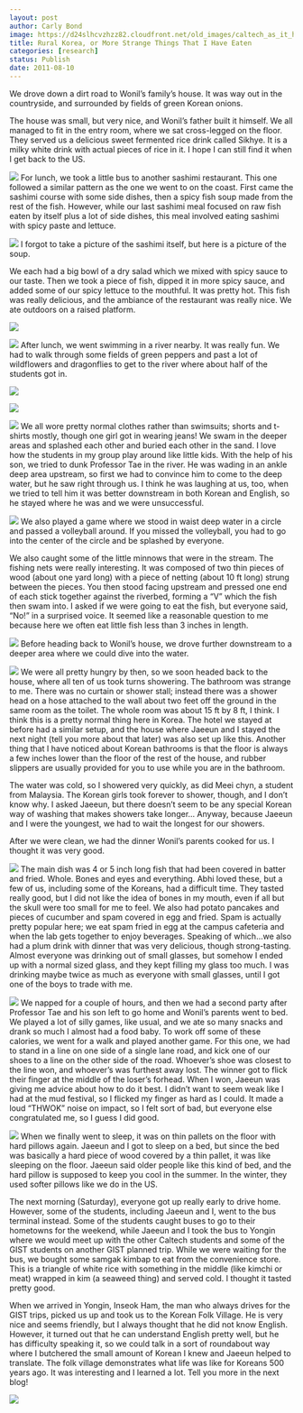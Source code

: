 ```yaml
---
layout: post
author: Carly Bond
image: https://d24slhcvzhzz82.cloudfront.net/old_images/caltech_as_it_happens/6a0105349b8251970b0153908bdb06970b.jpg
title: Rural Korea, or More Strange Things That I Have Eaten
categories: [research]
status: Publish
date: 2011-08-10
---
```


We drove down a dirt road to Wonil’s family’s house. It was way out in the countryside, and surrounded by fields of green Korean onions.

The house was small, but very nice, and Wonil’s father built it himself. We all managed to fit in the entry room, where we sat cross-legged on the floor. They served us a delicious sweet fermented rice drink called Sikhye. It is a milky white drink with actual pieces of rice in it. I hope I can still find it when I get back to the US.


![](https://d24slhcvzhzz82.cloudfront.net/old_images/caltech_as_it_happens/6a0105349b8251970b014e8a7eff3b970d.jpg)
For lunch, we took a little bus to another sashimi restaurant. This one followed a similar pattern as the one we went to on the coast. First came the sashimi course with some side dishes, then a spicy fish soup made from the rest of the fish. However, while our last sashimi meal focused on raw fish eaten by itself plus a lot of side dishes, this meal involved eating sashimi with spicy paste and lettuce.


![](https://d24slhcvzhzz82.cloudfront.net/old_images/caltech_as_it_happens/6a0105349b8251970b0153908bddb9970b.jpg)
I forgot to take a picture of the sashimi itself, but here is a picture of the soup.

We each had a big bowl of a dry salad which we mixed with spicy sauce to our taste. Then we took a piece of fish, dipped it in more spicy sauce, and added some of our spicy lettuce to the mouthful. It was pretty hot. This fish was really delicious, and the ambiance of the restaurant was really nice. We ate outdoors on a raised platform.


![](https://d24slhcvzhzz82.cloudfront.net/old_images/caltech_as_it_happens/6a0105349b8251970b014e8a7f024f970d.jpg)

![](https://d24slhcvzhzz82.cloudfront.net/old_images/caltech_as_it_happens/6a0105349b8251970b014e8a7f02f6970d.jpg)
After lunch, we went swimming in a river nearby. It was really fun. We had to walk through some fields of green peppers and past a lot of wildflowers and dragonflies to get to the river where about half of the students got in.


![](https://d24slhcvzhzz82.cloudfront.net/old_images/caltech_as_it_happens/6a0105349b8251970b0153908be073970b.jpg)

![](https://d24slhcvzhzz82.cloudfront.net/old_images/caltech_as_it_happens/6a0105349b8251970b014e8a7f09e1970d.jpg)

![](https://d24slhcvzhzz82.cloudfront.net/old_images/caltech_as_it_happens/6a0105349b8251970b014e8a7f0752970d.jpg)
We all wore pretty normal clothes rather than swimsuits; shorts and t-shirts mostly, though one girl got in wearing jeans! We swam in the deeper areas and splashed each other and buried each other in the sand. I love how the students in my group play around like little kids. With the help of his son, we tried to dunk Professor Tae in the river. He was wading in an ankle deep area upstream, so first we had to convince him to come to the deep water, but he saw right through us. I think he was laughing at us, too, when we tried to tell him it was better downstream in both Korean and English, so he stayed where he was and we were unsuccessful.


![](https://d24slhcvzhzz82.cloudfront.net/old_images/caltech_as_it_happens/6a0105349b8251970b014e8a7f0a93970d.jpg)
We also played a game where we stood in waist deep water in a circle and passed a volleyball around. If you missed the volleyball, you had to go into the center of the circle and be splashed by everyone.

We also caught some of the little minnows that were in the stream. The fishing nets were really interesting. It was composed of two thin pieces of wood (about one yard long) with a piece of netting (about 10 ft long) strung between the pieces. You then stood facing upstream and pressed one end of each stick together against the riverbed, forming a “V” which the fish then swam into. I asked if we were going to eat the fish, but everyone said, “No!” in a surprised voice. It seemed like a reasonable question to me because here we often eat little fish less than 3 inches in length.


![](https://d24slhcvzhzz82.cloudfront.net/old_images/caltech_as_it_happens/6a0105349b8251970b014e8a7f0b82970d.jpg)
Before heading back to Wonil’s house, we drove further downstream to a deeper area where we could dive into the water.


![](https://d24slhcvzhzz82.cloudfront.net/old_images/caltech_as_it_happens/6a0105349b8251970b014e8a7f0c26970d.jpg)
We were all pretty hungry by then, so we soon headed back to the house, where all ten of us took turns showering. The bathroom was strange to me. There was no curtain or shower stall; instead there was a shower head on a hose attached to the wall about two feet off the ground in the same room as the toilet. The whole room was about 15 ft by 8 ft, I think. I think this is a pretty normal thing here in Korea. The hotel we stayed at before had a similar setup, and the house where Jaeeun and I stayed the next night (tell you more about that later) was also set up like this. Another thing that I have noticed about Korean bathrooms is that the floor is always a few inches lower than the floor of the rest of the house, and rubber slippers are usually provided for you to use while you are in the bathroom.

The water was cold, so I showered very quickly, as did Meei chyn, a student from Malaysia. The Korean girls took forever to shower, though, and I don’t know why. I asked Jaeeun, but there doesn’t seem to be any special Korean way of washing that makes showers take longer… Anyway, because Jaeeun and I were the youngest, we had to wait the longest for our showers.

After we were clean, we had the dinner Wonil’s parents cooked for us. I thought it was very good.


![](https://d24slhcvzhzz82.cloudfront.net/old_images/caltech_as_it_happens/6a0105349b8251970b014e8a7f0c9b970d.jpg)
The main dish was 4 or 5 inch long fish that had been covered in batter and fried. Whole. Bones and eyes and everything. Abhi loved these, but a few of us, including some of the Koreans, had a difficult time. They tasted really good, but I did not like the idea of bones in my mouth, even if all but the skull were too small for me to feel. We also had potato pancakes and pieces of cucumber and spam covered in egg and fried. Spam is actually pretty popular here; we eat spam fried in egg at the campus cafeteria and when the lab gets together to enjoy beverages. Speaking of which…we also had a plum drink with dinner that was very delicious, though strong-tasting. Almost everyone was drinking out of small glasses, but somehow I ended up with a normal sized glass, and they kept filling my glass too much. I was drinking maybe twice as much as everyone with small glasses, until I got one of the boys to trade with me.


![](https://d24slhcvzhzz82.cloudfront.net/old_images/caltech_as_it_happens/6a0105349b8251970b014e8a7f0d9b970d.jpg)
We napped for a couple of hours, and then we had a second party after Professor Tae and his son left to go home and Wonil’s parents went to bed. We played a lot of silly games, like usual, and we ate so many snacks and drank so much I almost had a food baby. To work off some of these calories, we went for a walk and played another game. For this one, we had to stand in a line on one side of a single lane road, and kick one of our shoes to a line on the other side of the road. Whoever’s shoe was closest to the line won, and whoever’s was furthest away lost. The winner got to flick their finger at the middle of the loser’s forhead. When I won, Jaeeun was giving me advice about how to do it best. I didn’t want to seem weak like I had at the mud festival, so I flicked my finger as hard as I could. It made a loud “THWOK” noise on impact, so I felt sort of bad, but everyone else congratulated me, so I guess I did good.


![](https://d24slhcvzhzz82.cloudfront.net/old_images/caltech_as_it_happens/6a0105349b8251970b014e8a7f0fe9970d.jpg)
When we finally went to sleep, it was on thin pallets on the floor with hard pillows again. Jaeeun and I got to sleep on a bed, but since the bed was basically a hard piece of wood covered by a thin pallet, it was like sleeping on the floor. Jaeeun said older people like this kind of bed, and the hard pillow is supposed to keep you cool in the summer. In the winter, they used softer pillows like we do in the US.

The next morning (Saturday), everyone got up really early to drive home. However, some of the students, including Jaeeun and I, went to the bus terminal instead. Some of the students caught buses to go to their hometowns for the weekend, while Jaeeun and I took the bus to Yongin where we would meet up with the other Caltech students and some of the GIST students on another GIST planned trip. While we were waiting for the bus, we bought some samgak kimbap to eat from the convenience store. This is a triangle of white rice with something in the middle (like kimchi or meat) wrapped in kim (a seaweed thing) and served cold. I thought it tasted pretty good.

When we arrived in Yongin, Inseok Ham, the man who always drives for the GIST trips, picked us up and took us to the Korean Folk Village. He is very nice and seems friendly, but I always thought that he did not know English. However, it turned out that he can understand English pretty well, but he has difficulty speaking it, so we could talk in a sort of roundabout way where I butchered the small amount of Korean I knew and Jaeeun helped to translate. The folk village demonstrates what life was like for Koreans 500 years ago. It was interesting and I learned a lot. Tell you more in the next blog!


![](https://d24slhcvzhzz82.cloudfront.net/old_images/caltech_as_it_happens/6a0105349b8251970b014e8a7f1116970d.jpg)
